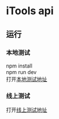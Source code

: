 # iTools api 

## 运行  
### 本地测试
npm install    
npm run dev    
打开[本地测试地址](http://127.0.0.1:9210/)

### 线上测试  
打开[线上测试地址](https://test.fengyiai.com/)  